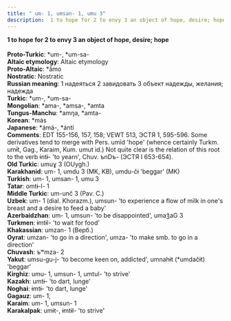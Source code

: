 ```yaml
---
title: " um- 1, umsan- 1, umu 3"
description:  1 to hope for 2 to envy 3 an object of hope, desire; hope
---
```

<strong> 1 to hope for 2 to envy 3 an object of hope, desire; hope</strong><br><br>
<strong>Proto-Turkic</strong>:  *um-, *um-sa-<br>
<strong>Altaic etymology</strong>:  Altaic etymology<br>
<strong> Proto-Altaic</strong>:  *ắmo<br>
<strong>Nostratic</strong>:  Nostratic<br>
<strong>Russian meaning</strong>:  1 надеяться 2 завидовать 3 объект надежды, желания; надежда<br>
<strong>Turkic</strong>:  *um-, *um-sa-<br>
<strong>Mongolian</strong>:  *ama-, *amsa-, *amta<br>
<strong>Tungus-Manchu</strong>:  *amŋa, *amta-<br>
<strong>Korean</strong>:  *más<br>
<strong>Japanese</strong>:  *ámá-, *ántí<br>
<strong>Comments</strong>:  EDT 155-156, 157, 158; VEWT 513, ЭСТЯ 1, 595-596. Some derivatives tend to merge with Pers. umīd 'hope' (whence certainly Turkm. umɨ̄t, Gag., Karaim, Kum. umut id.) Not quite clear is the relation of this root to the verb ɨntɨ- 'to yearn', Chuv. ъnDъ- (ЭСТЯ I 653-654).<br>
<strong>Old Turkic</strong>:  umuɣ 3 (OUygh.)<br>
<strong>Karakhanid</strong>:  um- 1, umdu 3 (MK, KB), umdu-čɨ 'beggar' (MK)<br>
<strong>Turkish</strong>:  um- 1, umsan- 1, umu 3<br>
<strong>Tatar</strong>:  omtɨ-l- 1<br>
<strong>Middle Turkic</strong>:  um-unč 3 (Pav. C.)<br>
<strong>Uzbek</strong>:  um- 1 (dial. Khorazm.), umsun- 'to experience a flow of milk in one's breast and a desire to feed a baby'<br>
<strong>Azerbaidzhan</strong>:  um- 1, umsun- 'to be disappointed', umaǯaG 3<br>
<strong>Turkmen</strong>:  ɨmtɨl- 'to wait for food'<br>
<strong>Khakassian</strong>:  umzan- 1 (Верб.)<br>
<strong>Oyrat</strong>:  umzan- 'to go in a direction', umza- 'to make smb. to go in a direction'<br>
<strong>Chuvash</strong>:  ъʷmza- 2<br>
<strong>Yakut</strong>:  umsu-gu-j- 'to become keen on, addicted', umnahɨt (*umdačɨt) 'beggar'<br>
<strong>Kirghiz</strong>:  umu- 1, umsun- 1, umtul- 'to strive'<br>
<strong>Kazakh</strong>:  umtɨ- 'to dart, lunge'<br>
<strong>Noghai</strong>:  ɨmtɨ- 'to dart, lunge'<br>
<strong>Gagauz</strong>:  um- 1,<br>
<strong>Karaim</strong>:  um- 1, umsun- 1<br>
<strong>Karakalpak</strong>:  umɨt-, ɨmtɨl- 'to strive'<br>


